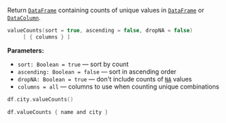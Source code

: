 [//]: # (title: valueCounts)

<!---IMPORT org.jetbrains.kotlinx.dataframe.samples.api.Analyze-->

Return [`DataFrame`](DataFrame.md) containing counts of unique values in [`DataFrame`](DataFrame.md) 
or [`DataColumn`](DataColumn.md).

```kotlin
valueCounts(sort = true, ascending = false, dropNA = false)
     [ { columns } ]
```

**Parameters:**
* `sort: Boolean = true` — sort by count
* `ascending: Boolean = false` — sort in ascending order
* `dropNA: Boolean = true` — don't include counts of [`NA`](nanAndNa.md) values 
* `columns = all` — columns to use when counting unique combinations 

<!---FUN valueCounts-->

```kotlin
df.city.valueCounts()

df.valueCounts { name and city }
```

<inline-frame src="resources/org.jetbrains.kotlinx.dataframe.samples.api.Analyze.valueCounts.html" width="100%"/>
<!---END-->
